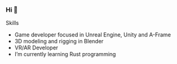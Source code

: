 ### Hi 👋

Skills 

- Game developer focused in Unreal Engine, Unity and A-Frame
- 3D modeling and rigging in Blender
- VR/AR Developer
- I’m currently learning Rust programming 
